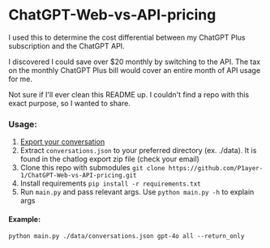 # ChatGPT-Web-vs-API-pricing
I used this to determine the cost differential between my ChatGPT Plus subscription and the ChatGPT API.

I discovered I could save over $20 monthly by switching to the API.
The tax on the monthly ChatGPT Plus bill would cover an entire month of API usage for me.

Not sure if I'll ever clean this README up. I couldn't find a repo with this exact purpose, so I wanted to share.


### Usage:
1. [Export your conversation](https://help.openai.com/en/articles/7260999-how-do-i-export-my-chatgpt-history-and-data)
2. Extract `conversations.json` to your preferred directory (ex. ./data). It is found in the chatlog export zip file (check your email)
3. Clone this repo with submodules `git clone https://github.com/P1ayer-1/ChatGPT-Web-vs-API-pricing.git`
4. Install requirements `pip install -r requirements.txt`
5. Run `main.py` and pass relevant args. Use `python main.py -h` to explain args

#### Example:
```
python main.py ./data/conversations.json gpt-4o all --return_only
```